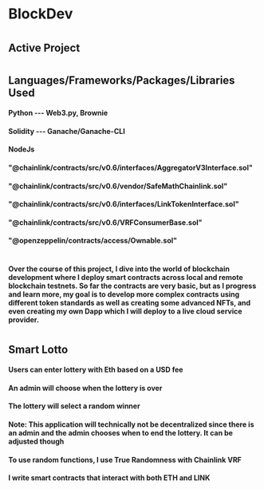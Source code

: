 # BlockDev
#
## Active Project
#
## Languages/Frameworks/Packages/Libraries Used
#### Python --- Web3.py, Brownie
#### Solidity --- Ganache/Ganache-CLI
#### NodeJs
#### "@chainlink/contracts/src/v0.6/interfaces/AggregatorV3Interface.sol"
#### "@chainlink/contracts/src/v0.6/vendor/SafeMathChainlink.sol"
#### "@chainlink/contracts/src/v0.6/interfaces/LinkTokenInterface.sol"
#### "@chainlink/contracts/src/v0.6/VRFConsumerBase.sol"
#### "@openzeppelin/contracts/access/Ownable.sol"
#
#### Over the course of this project, I dive into the world of blockchain development where I deploy smart contracts across local and remote blockchain testnets. So far the contracts are very basic, but as I progress and learn more, my goal is to develop more complex contracts using different token standards as well as creating some advanced NFTs, and even creating my own Dapp which I will deploy to a live cloud service provider.
#
#
## Smart Lotto
#### Users can enter lottery with Eth based on a USD fee
#### An admin will choose when the lottery is over
#### The lottery will select a random winner
#### Note: This application will technically not be decentralized since there is an admin and the admin chooses when to end the lottery. It can be adjusted though
#### To use random functions, I use True Randomness with Chainlink VRF
#### I write smart contracts that interact with both ETH and LINK
#
#
